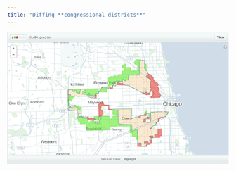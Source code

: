 ```yaml
---
title: "Diffing **congressional districts**"
---
```


![IL 3rd district diffed](images/cong-dist.gif)
